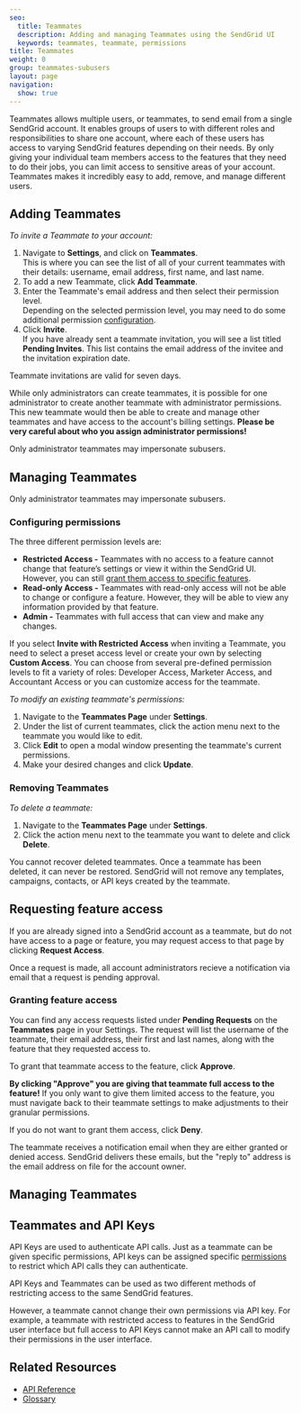 ```yaml
---
seo:
  title: Teammates
  description: Adding and managing Teammates using the SendGrid UI
  keywords: teammates, teammate, permissions
title: Teammates
weight: 0
group: teammates-subusers
layout: page
navigation:
  show: true
---
```

Teammates allows multiple users, or teammates, to send email from a single SendGrid account. It enables groups of users to with different roles and responsibilities to share one account, where each of these users has access to varying SendGrid features depending on their needs. By only giving your individual team members access to the features that they need to do their jobs, you can limit access to sensitive areas of your account. Teammates makes it incredibly easy to add, remove, and manage different users.

## 	Adding Teammates
 	
_To invite a Teammate to your account:_

1. Navigate to **Settings**, and click on **Teammates**.
<br>This is where you can see the list of all of your current teammates with their details: username, email address, first name, and last name.
2. To add a new Teammate, click **Add Teammate**.
3. Enter the Teammate's email address and then select their permission level.
<br>Depending on the selected permission level, you may need to do some additional permission [configuration](#configuring-permissions).
4. Click **Invite**.
<br>If you have already sent a teammate invitation, you will see a list titled **Pending Invites**. This list contains the email address of the invitee and the invitation expiration date.

<call-out type="warning">

Teammate invitations are valid for seven days.

</call-out>

<call-out>

While only administrators can create teammates, it is possible for one administrator to create another teammate with administrator permissions. This new teammate would then be able to create and manage other teammates and have access to the account's billing settings. **Please be very careful about who you assign administrator permissions!**

</call-out>

<call-out>

Only administrator teammates may impersonate subusers.

</call-out>

## 	Managing Teammates
 	
<call-out>

Only administrator teammates may impersonate subusers.

</call-out>

 ### 	Configuring permissions
 	
The three different permission levels are:

* **Restricted Access -** Teammates with no access to a feature cannot change that feature’s settings or view it within the SendGrid UI. However, you can still [grant them access to specific features](#granting-feature-access).
* **Read-only Access -** Teammates with read-only access will not be able to change or configure a feature. However, they will be able to view any information provided by that feature.
* **Admin -** Teammates with full access that can view and make any changes.

If you select **Invite with Restricted Access** when inviting a Teammate, you need to select a preset access level or create your own by selecting **Custom Access**.  You can choose from several pre-defined permission levels to fit a variety of roles: Developer Access, Marketer Access, and Accountant Access or you can customize access for the teammate.

_To modify an existing teammate's permissions:_

1. Navigate to the **Teammates Page** under **Settings**.
1. Under the list of current teammates, click the action menu next to the teammate you would like to edit.
1. Click **Edit** to open a modal window presenting the teammate's current permissions.
1. Make your desired changes and click **Update**.

 ### 	Removing Teammates
 	
_To delete a teammate:_

1. Navigate to the **Teammates Page** under **Settings**.
1. Click the action menu next to the teammate you want to delete and click **Delete**.

<call-out type="warning">

You cannot recover deleted teammates. Once a teammate has been deleted, it can never be restored. SendGrid will not remove any templates, campaigns, contacts, or API keys created by the teammate.

</call-out>

## 	Requesting feature access
 	
If you are already signed into a SendGrid account as a teammate, but do not have access to a page or feature, you may request access to that page by clicking **Request Access**.

Once a request is made, all account administrators recieve a notification via email that a request is pending approval.

 ### 	Granting feature access
 	
You can find any access requests listed under **Pending Requests** on the **Teammates** page in your Settings. The request will list the username of the teammate, their email address, their first and last names, along with the feature that they requested access to.

To grant that teammate access to the feature, click **Approve**.

<call-out type="warning">

**By clicking "Approve" you are giving that teammate full access to the feature!** If you only want to give them limited access to the feature, you must navigate back to their teammate settings to make adjustments to their granular permissions.

</call-out>

If you do not want to grant them access, click **Deny**.

<call-out>

The teammate receives a notification email when they are either granted or denied access. SendGrid delivers these emails, but the "reply to" address is the email address on file for the account owner.

</call-out>

## 	Managing Teammates
 	
## 	Teammates and API Keys
 	
API Keys are used to authenticate API calls. Just as a teammate can be given specific permissions, API keys can be assigned specific [permissions](https://sendgrid.com/docs/API_Reference/Web_API_v3/API_Keys/api_key_permissions_list.html) to restrict which API calls they can authenticate.

<call-out>

API Keys and Teammates can be used as two different methods of restricting access to the same SendGrid features.

However, a teammate cannot change their own permissions via API key. For example, a teammate with restricted access to features in the SendGrid user interface but full access to API Keys cannot make an API call to modify their permissions in the user interface.

</call-out>


## 	Related Resources
 	
* [API Reference](https://sendgrid.com/docs/API_Reference/Web_API_v3/teammates/)
* [Glossary]({{root_url}}/glossary/teammates/)

